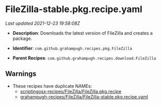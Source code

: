 # FileZilla-stable.pkg.recipe.yaml

_Last updated 2021-12-23 19:58:08Z_

- **Description**: Downloads the latest version of FileZilla and creates a package.

- **Identifier**: `com.github.grahampugh.recipes.pkg.FileZilla`

- **Parent Recipes**: `com.github.grahampugh.recipes.download.FileZilla`

## Warnings

- These recipes have duplicate NAMEs:
    - [scriptingosx-recipes/FileZilla/FileZilla.pkg.recipe](/autopkg-dupe-tracker/scriptingosx-recipes/FileZilla/FileZilla.pkg.recipe)
    - [grahampugh-recipes/FileZilla/FileZilla-stable.pkg.recipe.yaml](/autopkg-dupe-tracker/grahampugh-recipes/FileZilla/FileZilla-stable.pkg.recipe.yaml)